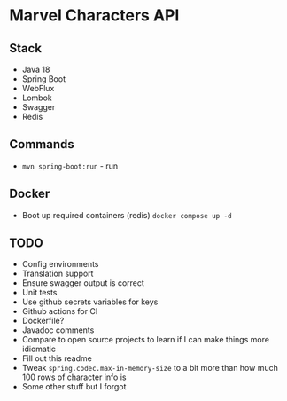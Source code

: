# Marvel Characters API


## Stack
- Java 18
- Spring Boot
- WebFlux
- Lombok
- Swagger
- Redis

## Commands
- `mvn spring-boot:run` - run

## Docker
- Boot up required containers (redis) `docker compose up -d` 

## TODO
- Config environments
- Translation support
- Ensure swagger output is correct
- Unit tests
- Use github secrets variables for keys
- Github actions for CI
- Dockerfile?
- Javadoc comments
- Compare to open source projects to learn if I can make things more idiomatic
- Fill out this readme
- Tweak `spring.codec.max-in-memory-size` to a bit more than how much 100 rows of character info is
- Some other stuff but I forgot